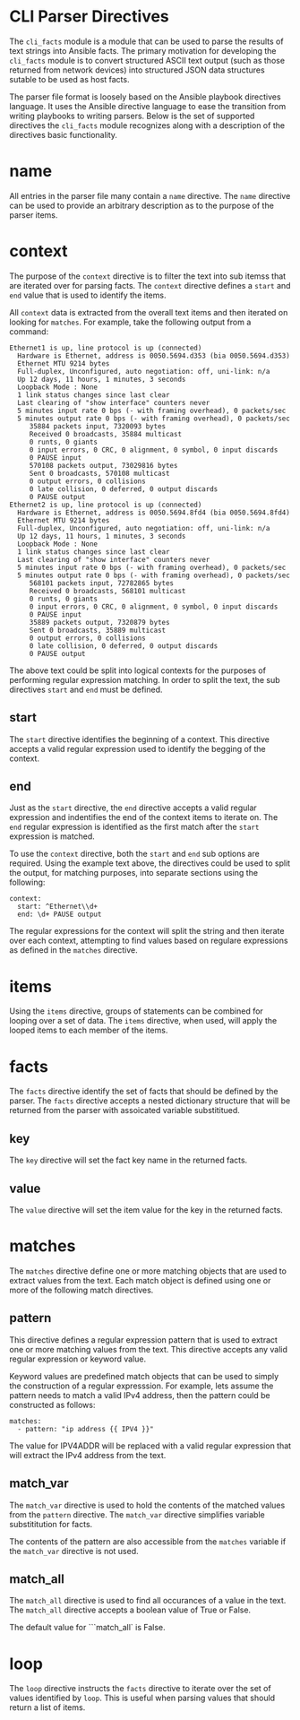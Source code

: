 CLI Parser Directives
=====================
The ```cli_facts``` module is a module that can be used to parse the results of
text strings into Ansible facts.  The primary motivation for developing the
```cli_facts``` module is to convert structured ASCII text output (such as
those returned from network devices) into structured JSON data structures
sutable to be used as host facts.

The parser file format is loosely based on the Ansible playbook directives
language.  It uses the Ansible directive language to ease the transition from
writing playbooks to writing parsers.  Below is the set of supported directives
the ```cli_facts``` module recognizes along with a description of the
directives basic functionality.

# name
All entries in the parser file many contain a ```name``` directive.  The
```name``` directive can be used to provide an arbitrary description as to the
purpose of the parser items.

# context
The purpose of the ```context``` directive is to filter the text into sub
itemss that are iterated over for parsing facts.  The ```context``` directive
defines a ```start``` and ```end``` value that is used to identify the items.

All ```context``` data is extracted from the overall text items and then
iterated on looking for ```matches```.  For example, take the following output
from a command:

```
Ethernet1 is up, line protocol is up (connected)
  Hardware is Ethernet, address is 0050.5694.d353 (bia 0050.5694.d353)
  Ethernet MTU 9214 bytes
  Full-duplex, Unconfigured, auto negotiation: off, uni-link: n/a
  Up 12 days, 11 hours, 1 minutes, 3 seconds
  Loopback Mode : None
  1 link status changes since last clear
  Last clearing of "show interface" counters never
  5 minutes input rate 0 bps (- with framing overhead), 0 packets/sec
  5 minutes output rate 0 bps (- with framing overhead), 0 packets/sec
     35884 packets input, 7320093 bytes
     Received 0 broadcasts, 35884 multicast
     0 runts, 0 giants
     0 input errors, 0 CRC, 0 alignment, 0 symbol, 0 input discards
     0 PAUSE input
     570108 packets output, 73029816 bytes
     Sent 0 broadcasts, 570108 multicast
     0 output errors, 0 collisions
     0 late collision, 0 deferred, 0 output discards
     0 PAUSE output
Ethernet2 is up, line protocol is up (connected)
  Hardware is Ethernet, address is 0050.5694.8fd4 (bia 0050.5694.8fd4)
  Ethernet MTU 9214 bytes
  Full-duplex, Unconfigured, auto negotiation: off, uni-link: n/a
  Up 12 days, 11 hours, 1 minutes, 3 seconds
  Loopback Mode : None
  1 link status changes since last clear
  Last clearing of "show interface" counters never
  5 minutes input rate 0 bps (- with framing overhead), 0 packets/sec
  5 minutes output rate 0 bps (- with framing overhead), 0 packets/sec
     568101 packets input, 72782865 bytes
     Received 0 broadcasts, 568101 multicast
     0 runts, 0 giants
     0 input errors, 0 CRC, 0 alignment, 0 symbol, 0 input discards
     0 PAUSE input
     35889 packets output, 7320879 bytes
     Sent 0 broadcasts, 35889 multicast
     0 output errors, 0 collisions
     0 late collision, 0 deferred, 0 output discards
     0 PAUSE output
```

The above text could be split into logical contexts for the purposes of
performing regular expression matching.  In order to split the text, the sub
directives ```start``` and ```end``` must be defined.

## start
The ```start``` directive identifies the beginning of a context.  This
directive accepts a valid regular expression used to identify the begging of
the context.  

## end
Just as the ```start``` directive, the ```end``` directive accepts a valid
regular expression and indentifies the end of the context items to iterate on.
The ```end``` regular expression is identified as the first match after the
```start``` expression is matched.

To use the ```context``` directive, both the ```start``` and ```end``` sub
options are required.  Using the example text above, the directives could be
used to split the output, for matching purposes, into separate sections using
the following:

```
context:
  start: ^Ethernet\\d+
  end: \d+ PAUSE output
```

The regular expressions for the context will split the string and then iterate
over each context, attempting to find values based on regulare expressions as
defined in the ```matches``` directive.

# items
Using the ```items``` directive, groups of statements can be combined for
looping over a set of data.  The ```items``` directive, when used, will apply
the looped items to each member of the items.  

# facts
The ```facts``` directive identify the set of facts that should be defined by
the parser.  The ```facts``` directive accepts a nested dictionary structure
that will be returned from the parser with assoicated variable substititued.

## key
The ```key``` directive will set the fact key name in the returned facts.

## value
The ```value``` directive will set the item value for the key in the returned
facts.

# matches
The ```matches``` directive define one or more matching objects that are used
to extract values from the text.  Each match object is defined using one or
more of the following match directives.

## pattern
This directive defines a regular expression pattern that is used to extract one
or more matching values from the text.  This directive accepts any valid
regular expression or keyword value.

Keyword values are predefined match objects that can be used to simply the
construction of a regular expresssion.  For example, lets assume the pattern
needs to match a valid IPv4 address, then the pattern could be constructed as 
follows:

```
matches:
  - pattern: "ip address {{ IPV4 }}"
```

The value for IPV4ADDR will be replaced with a valid regular expression that
will extract the IPv4 address from the text.

## match_var
The ```match_var``` directive is used to hold the contents of the matched
values from the ```pattern``` directive.  The ```match_var``` directive
simplifies variable substititution for facts.  

The contents of the pattern are also accessible from the ```matches```
variable if the ```match_var``` directive is not used.

## match_all
The ```match_all``` directive is used to find all occurances of a value in the
text.  The ```match_all``` directive accepts a boolean value of True or False.

The default value for ```match_all` is False.

# loop
The ```loop``` directive instructs the ```facts``` directive to iterate over
the set of values identified by ```loop```.  This is useful when parsing values
that should return a list of items.


